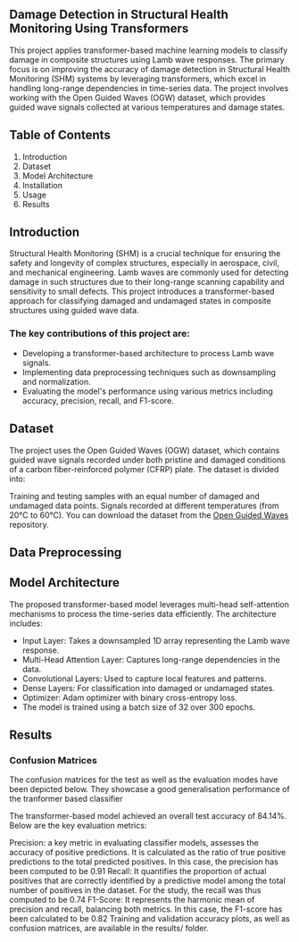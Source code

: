 ## Damage Detection in Structural Health Monitoring Using Transformers ##
This project applies transformer-based machine learning models to classify damage in composite structures using Lamb wave responses. The primary focus is on improving the accuracy of damage detection in Structural Health Monitoring (SHM) systems by leveraging transformers, which excel in handling long-range dependencies in time-series data. The project involves working with the Open Guided Waves (OGW) dataset, which provides guided wave signals collected at various temperatures and damage states.

## Table of Contents ##
1. Introduction
2. Dataset
3. Model Architecture
4. Installation
5. Usage
6. Results

## Introduction ##
Structural Health Monitoring (SHM) is a crucial technique for ensuring the safety and longevity of complex structures, especially in aerospace, civil, and mechanical engineering. Lamb waves are commonly used for detecting damage in such structures due to their long-range scanning capability and sensitivity to small defects. This project introduces a transformer-based approach for classifying damaged and undamaged states in composite structures using guided wave data.

### The key contributions of this project are: ###

- Developing a transformer-based architecture to process Lamb wave signals.
- Implementing data preprocessing techniques such as downsampling and normalization.
- Evaluating the model's performance using various metrics including accuracy, precision, recall, and F1-score.

## Dataset ##
The project uses the Open Guided Waves (OGW) dataset, which contains guided wave signals recorded under both pristine and damaged conditions of a carbon fiber-reinforced polymer (CFRP) plate. The dataset is divided into:

Training and testing samples with an equal number of damaged and undamaged data points.
Signals recorded at different temperatures (from 20°C to 60°C).
You can download the dataset from the [Open Guided Waves](https://openguidedwaves.de/ "OGW#2 dataset") repository.

## Data Preprocessing ##


## Model Architecture ##
The proposed transformer-based model leverages multi-head self-attention mechanisms to process the time-series data efficiently. The architecture includes:

- Input Layer: Takes a downsampled 1D array representing the Lamb wave response.
- Multi-Head Attention Layer: Captures long-range dependencies in the data.
- Convolutional Layers: Used to capture local features and patterns.
- Dense Layers: For classification into damaged or undamaged states.
- Optimizer: Adam optimizer with binary cross-entropy loss.
- The model is trained using a batch size of 32 over 300 epochs.

## Results ##

### Confusion Matrices ###
The confusion matrices for the test as well as the evaluation modes have been depicted below. They showcase a good generalisation performance of the tranformer based classifier

The transformer-based model achieved an overall test accuracy of 84.14%. Below are the key evaluation metrics:

Precision: a key metric in evaluating classifier models, assesses the accuracy of positive predictions. It is calculated as the ratio of true positive predictions to the total predicted positives. In this case, the precision has been computed to be 0.91
Recall: It quantifies the proportion of actual positives that are correctly identified by a predictive model among the total number of positives in the dataset. For the study, the recall was thus computed to be 0.74
F1-Score: It represents the harmonic mean of precision and recall, balancing both metrics. In this case, the F1-score has been calculated to be 0.82
Training and validation accuracy plots, as well as confusion matrices, are available in the results/ folder.